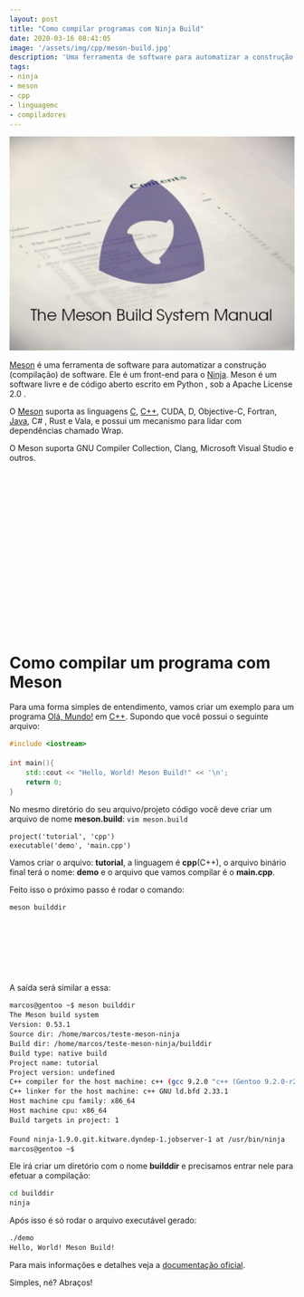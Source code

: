 ```yaml
---
layout: post
title: "Como compilar programas com Ninja Build"
date: 2020-03-16 08:41:05
image: '/assets/img/cpp/meson-build.jpg'
description: 'Uma ferramenta de software para automatizar a construção (compilação) de software.'
tags:
- ninja
- meson
- cpp
- linguagemc
- compiladores
---
```


![Como Compilar Programas com Meson Build](/assets/img/cpp/meson-build.jpg)


[Meson](https://mesonbuild.com/) é uma ferramenta de software para automatizar a construção (compilação) de software. Ele é um front-end para o [Ninja](https://terminalroot.com.br/2020/03/como-compilar-programas-com-ninja-build.html). Meson é um software livre e de código aberto escrito em Python , sob a Apache License 2.0 .

O [Meson](https://en.wikipedia.org/wiki/Meson_(software)) suporta as linguagens [C](https://terminalroot.com.br/2014/12/linguagem-c-utilizando-as-funcoes-fopen.html), [C++](https://terminalroot.com.br/cpp), CUDA, D, Objective-C, Fortran, [Java](https://terminalroot.com.br/2019/10/jython-a-linguagem-que-mistura-java-com-python.html), C# , Rust e Vala, e possui um mecanismo para lidar com dependências chamado Wrap.

O Meson suporta GNU Compiler Collection, Clang, Microsoft Visual Studio e outros.

<!-- QUADRADO -->
<script async src="//pagead2.googlesyndication.com/pagead/js/adsbygoogle.js"></script>
<ins class="adsbygoogle"
style="display:inline-block;width:336px;height:280px"
data-ad-client="ca-pub-2838251107855362"
data-ad-slot="5351066970"></ins>
<script>
(adsbygoogle = window.adsbygoogle || []).push({});
</script>

# Como compilar um programa com Meson
Para uma forma simples de entendimento, vamos criar um exemplo para um programa [Olá, Mundo!](https://terminalroot.com.br/2019/10/linguagem-de-programacao.html) em [C++](https://terminalroot.com.br/cpp). Supondo que você possui o seguinte arquivo:
```cpp
#include <iostream>

int main(){
    std::cout << "Hello, World! Meson Build!" << '\n';
    return 0;
}
```

No mesmo diretório do seu arquivo/projeto código você deve criar um arquivo de nome **meson.build**: `vim meson.build`
```meson
project('tutorial', 'cpp')
executable('demo', 'main.cpp')
```

Vamos criar o arquivo: **tutorial**, a linguagem é **cpp**(C++), o arquivo binário final terá o nome: **demo** e o arquivo que vamos compilar é o **main.cpp**.

Feito isso o próximo passo é rodar o comando:
```sh
meson builddir
```

<!-- LISTA MIN -->
<script async src="//pagead2.googlesyndication.com/pagead/js/adsbygoogle.js"></script>
<ins class="adsbygoogle"
style="display:inline-block;width:730px;height:95px"
data-ad-client="ca-pub-2838251107855362"
data-ad-slot="5351066970"></ins>
<script>
(adsbygoogle = window.adsbygoogle || []).push({});
</script>

A saída será similar a essa:
```sh
marcos@gentoo ~$ meson builddir
The Meson build system
Version: 0.53.1
Source dir: /home/marcos/teste-meson-ninja
Build dir: /home/marcos/teste-meson-ninja/builddir
Build type: native build
Project name: tutorial
Project version: undefined
C++ compiler for the host machine: c++ (gcc 9.2.0 "c++ (Gentoo 9.2.0-r2 p3) 9.2.0")
C++ linker for the host machine: c++ GNU ld.bfd 2.33.1
Host machine cpu family: x86_64
Host machine cpu: x86_64
Build targets in project: 1

Found ninja-1.9.0.git.kitware.dyndep-1.jobserver-1 at /usr/bin/ninja
marcos@gentoo ~$ 
```

<!-- RETANGULO LARGO 2 -->
<script async src="//pagead2.googlesyndication.com/pagead/js/adsbygoogle.js"></script>
<ins class="adsbygoogle"
style="display:block; text-align:center;"
data-ad-layout="in-article"
data-ad-format="fluid"
data-ad-client="ca-pub-2838251107855362"
data-ad-slot="8549252987"></ins>
<script>
(adsbygoogle = window.adsbygoogle || []).push({});
</script>

Ele irá criar um diretório com o nome **builddir** e precisamos entrar nele para efetuar a compilação:
```sh
cd builddir
ninja
```

Após isso é só rodar o arquivo executável gerado:
```sh
./demo
Hello, World! Meson Build!
```

Para mais informações e detalhes veja a [documentação oficial](https://mesonbuild.com/Tutorial.html).

Simples, né? Abraços!
